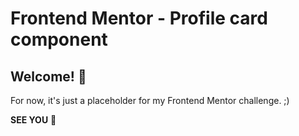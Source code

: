 # Frontend Mentor - Profile card component

## Welcome! 👋

For now, it's just a placeholder for my Frontend Mentor challenge. ;)

**SEE YOU** 🚀
